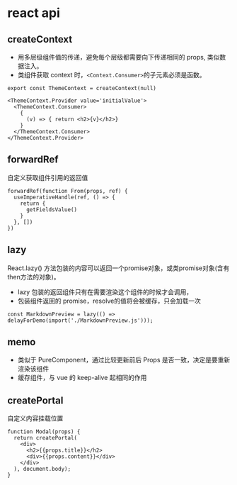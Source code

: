 # react api

## createContext
- 用多层级组件值的传递，避免每个层级都需要向下传递相同的 props, 类似数据注入。
- 类组件获取 context 时，`<Context.Consumer>`的子元素必须是函数。

```tsx
export const ThemeContext = createContext(null)

<ThemeContext.Provider value='initialValue'>
  <ThemeContext.Consumer>
    {
      (v) => { return <h2>{v}</h2>}
    } 
  </ThemeContext.Consumer>
</ThemeContext.Provider>
```

## forwardRef
自定义获取组件引用的返回值
```tsx
forwardRef(function From(props, ref) {
  useImperativeHandle(ref, () => {
    return {
      getFieldsValue()
    }
  }, [])
})
```

## lazy
React.lazy() 方法包装的内容可以返回一个promise对象，或类promise对象(含有then方法的对象)。
- lazy 包装的返回组件只有在需要渲染这个组件的时候才会调用，
- 包装组件返回的 promise，resolve的值将会被缓存，只会加载一次
```tsx
const MarkdownPreview = lazy(() => delayForDemo(import('./MarkdownPreview.js')));
```

## memo
- 类似于 PureComponent，通过比较更新前后 Props 是否一致，决定是要重新渲染该组件
- 缓存组件，与 vue 的 keep-alive 起相同的作用

## createPortal
自定义内容挂载位置

```tsx
function Modal(props) {
  return createPortal(
    <div>
      <h2>{{props.title}}</h2>
      <div>{{props.content}}</div>
    </div>
  ), document.body);
}
```